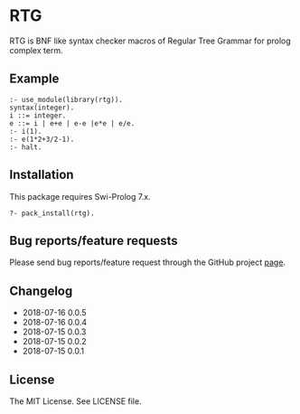 # RTG

RTG is BNF like syntax checker macros of Regular Tree Grammar for prolog complex term.

## Example

    :- use_module(library(rtg)).
    syntax(integer).
    i ::= integer.
    e ::= i | e+e | e-e |e*e | e/e.
    :- i(1).
    :- e(1*2+3/2-1).
    :- halt.

## Installation

This package requires Swi-Prolog 7.x.

    ?- pack_install(rtg).

## Bug reports/feature requests

Please send bug reports/feature request through the GitHub
project [page](https://github.com/hsk/rtg).

## Changelog

 * 2018-07-16 0.0.5
 * 2018-07-16 0.0.4
 * 2018-07-15 0.0.3
 * 2018-07-15 0.0.2
 * 2018-07-15 0.0.1

## License

The MIT License. See LICENSE file.
